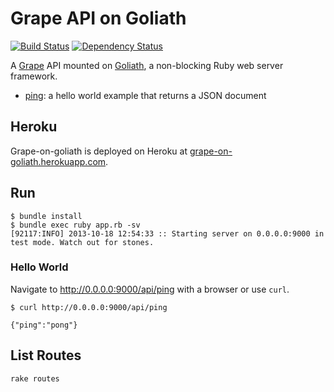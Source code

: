 Grape API on Goliath
====================

[![Build Status](https://secure.travis-ci.org/ruby-grape/grape-on-goliath.png)](http://travis-ci.org/ruby-grape/grape-on-goliath)
[![Dependency Status](https://gemnasium.com/ruby-grape/grape-on-goliath.svg)](https://gemnasium.com/ruby-grape/grape-on-goliath)

A [Grape](http://github.com/ruby-grape/grape) API mounted on [Goliath](http://postrank-labs.github.io/goliath), a non-blocking Ruby web server framework.

* [ping](api/ping.rb): a hello world example that returns a JSON document

Heroku
------

Grape-on-goliath is deployed on Heroku at [grape-on-goliath.herokuapp.com](http://grape-on-goliath.herokuapp.com/api/ping).

Run
---

```
$ bundle install
$ bundle exec ruby app.rb -sv
[92117:INFO] 2013-10-18 12:54:33 :: Starting server on 0.0.0.0:9000 in test mode. Watch out for stones.
```

### Hello World

Navigate to http://0.0.0.0:9000/api/ping with a browser or use `curl`.

```
$ curl http://0.0.0.0:9000/api/ping

{"ping":"pong"}
```

List Routes
-----------

```
rake routes
```

